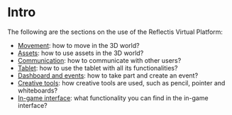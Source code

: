 ﻿---
sidebar_position: 1
---

# Intro

The following are the sections on the use of the Reflectis Virtual Platform:

- [Movement](interactions/movement): how to move in the 3D world?
- [Assets](interactions/assets): how to use assets in the 3D world?
- [Communication](interactions/communication): how to communicate with other users?
- [Tablet](tools/tablet): how to use the tablet with all its functionalities?
- [Dashboard and events](tools/dashboard_events): how to take part and create an event?
- [Creative tools](tools/creativetools): how creative tools are used, such as pencil, pointer and whiteboards?
- [In-game interface](tools/ingameinterface): what functionality you can find in the in-game interface?
